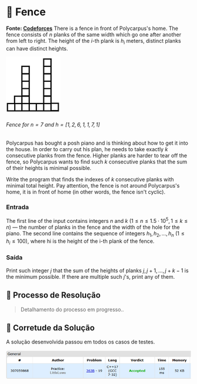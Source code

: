 # 🚧 Fence

**Fonte: [Codeforces](https://codeforces.com/problemset/problem/363/B)**
There is a fence in front of Polycarpus's home. The fence consists of $n$ planks of the same width which go one after another from left to right. The height of the $i$-th plank is $h_i$ meters, distinct planks can have distinct heights.

![Example](img/example.png)
###### *Fence for $n = 7$ and $h = [1, 2, 6, 1, 1, 7, 1]$*


Polycarpus has bought a posh piano and is thinking about how to get it into the house. In order to carry out his plan, he needs to take exactly $k$ consecutive planks from the fence. Higher planks are harder to tear off the fence, so Polycarpus wants to find such $k$ consecutive planks that the sum of their heights is minimal possible.

Write the program that finds the indexes of $k$ consecutive planks with minimal total height. Pay attention, the fence is not around Polycarpus's home, it is in front of home (in other words, the fence isn't cyclic).

### Entrada
The first line of the input contains integers $n$ and $k$ ($1 ≤ n ≤ 1.5·10^5$, $1 ≤ k ≤ n$) — the number of planks in the fence and the width of the hole for the piano. The second line contains the sequence of integers $h_1, h_2, ..., h_n$ ($1 ≤ h_i ≤ 100$), where hi is the height of the i-th plank of the fence.

### Saída
Print such integer $j$ that the sum of the heights of planks $j, j + 1, ..., j + k - 1$ is the minimum possible. If there are multiple such $j$'s, print any of them.

## 🧩 Processo de Resolução

> Detalhamento do processo em progresso..

## 📝 Corretude da Solução
A solução desenvolvida passou em todos os casos de testes.

![Accepted](img/accepted.png)